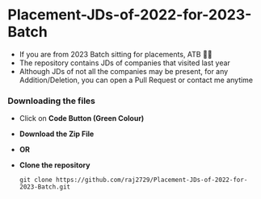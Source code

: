 # Placement-JDs-of-2022-for-2023-Batch

- If you are from 2023 Batch sitting for placements, ATB 👍🏻
- The repository contains JDs of companies that visited last year
- Although JDs of not all the companies may be present, for any Addition/Deletion, you can open a Pull Request or contact me anytime

### Downloading the files

- Click on **Code Button (Green Colour)**
- **Download the Zip File**

- **OR**

- **Clone the repository**
  ```
  git clone https://github.com/raj2729/Placement-JDs-of-2022-for-2023-Batch.git
  ```

